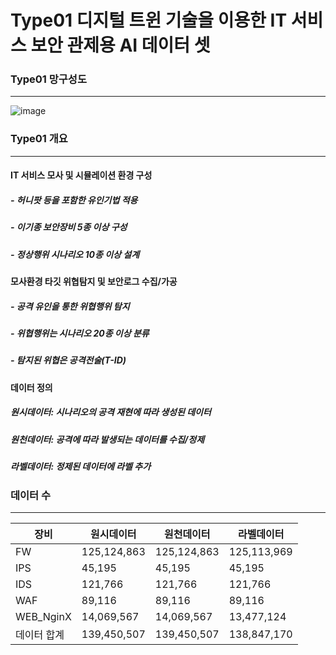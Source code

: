 # Type01 디지털 트윈 기술을 이용한 IT 서비스 보안 관제용 AI 데이터 셋


### Type01 망구성도
-----
![image](https://user-images.githubusercontent.com/44902157/218399684-ab176b81-a5d3-4a6f-a275-35485f8cf18e.png)

### Type01 개요
-----
#### IT 서비스 모사 및 시뮬레이션 환경 구성
##### - 허니팟 등을 포함한 유인기법 적용
##### - 이기종 보안장비 5종 이상 구성
##### - 정상행위 시나리오 10종 이상 설계
#### 모사환경 타깃 위협탐지 및 보안로그 수집/가공
##### - 공격 유인을 통한 위협행위 탐지
##### - 위협행위는 시나리오 20종 이상 분류
##### - 탐지된 위협은 공격전술(T-ID)   
  
  
#### 데이터 정의
##### 원시데이터: 시나리오의 공격 재현에 따라 생성된 데이터
##### 원천데이터: 공격에 따라 발생되는 데이터를 수집/정제
##### 라벨데이터: 정제된 데이터에 라벨 추가


### 데이터 수
-----
|장비|원시데이터|원천데이터|라벨데이터|
|------|------|------|------|
|FW|125,124,863|125,124,863|125,113,969|
|IPS|45,195|45,195|45,195|
|IDS|121,766|121,766|121,766|
|WAF|89,116|89,116|89,116|
|WEB_NginX|14,069,567|14,069,567|13,477,124|
|데이터 합계|139,450,507|139,450,507|138,847,170|
